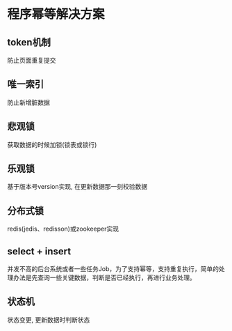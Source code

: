 # 程序幂等解决方案

## token机制
防止页面重复提交

## 唯一索引 
防止新增脏数据

## 悲观锁 
获取数据的时候加锁(锁表或锁行)

## 乐观锁 
基于版本号version实现, 在更新数据那一刻校验数据

## 分布式锁 
redis(jedis、redisson)或zookeeper实现

## select + insert
并发不高的后台系统或者一些任务Job，为了支持幂等，支持重复执行，简单的处理办法是先查询一些关键数据，判断是否已经执行，再进行业务处理。

## 状态机 
状态变更, 更新数据时判断状态